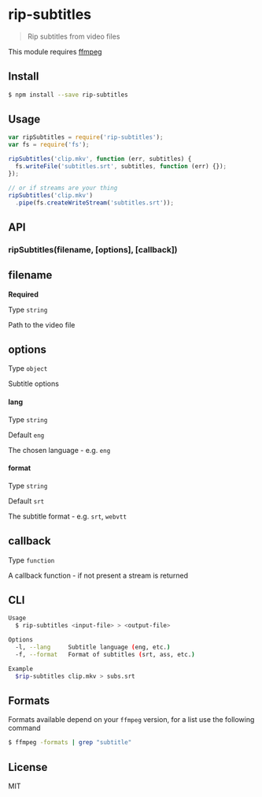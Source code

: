 # rip-subtitles

> Rip subtitles from video files

This module requires [ffmpeg](https://www.ffmpeg.org/)

## Install

```sh
$ npm install --save rip-subtitles
```

## Usage

```javascript
var ripSubtitles = require('rip-subtitles');
var fs = require('fs');

ripSubtitles('clip.mkv', function (err, subtitles) {
  fs.writeFile('subtitles.srt', subtitles, function (err) {});
});

// or if streams are your thing
ripSubtitles('clip.mkv')
  .pipe(fs.createWriteStream('subtitles.srt'));
```

## API

### ripSubtitles(filename, [options], [callback])

## filename

**Required**

Type `string`

Path to the video file

## options

Type `object`

Subtitle options

#### lang

Type `string`

Default `eng`

The chosen language - e.g. `eng`

#### format

Type `string`

Default `srt`

The subtitle format - e.g. `srt`, `webvtt`

## callback

Type `function`

A callback function - if not present a stream is returned

## CLI

```sh
Usage
  $ rip-subtitles <input-file> > <output-file>

Options
  -l, --lang     Subtitle language (eng, etc.)
  -f, --format   Format of subtitles (srt, ass, etc.)

Example
  $rip-subtitles clip.mkv > subs.srt

```

## Formats

Formats available depend on your `ffmpeg` version, for a list use the following command

```sh
$ ffmpeg -formats | grep "subtitle"
```

## License

MIT
